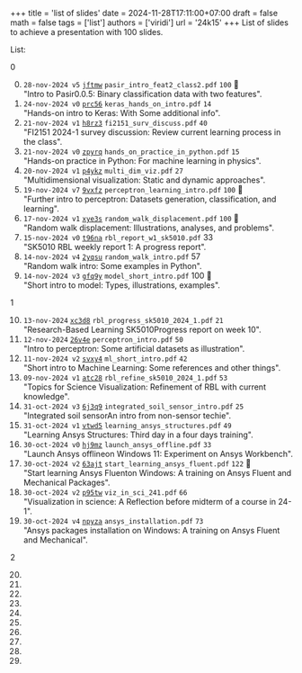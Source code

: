 +++
title = 'list of slides'
date = 2024-11-28T17:11:00+07:00
draft = false
math = false
tags = ['list']
authors = ['viridi']
url = '24k15'
+++
List of slides to achieve a presentation with 100 slides.

<!--more-->

List:

0

0. `28-nov-2024 v5` [`jftmw`](https://osf.io/jftmw)  `pasir_intro_feat2_class2.pdf` `100` :100: \
"Intro to Pasir0.0.5: Binary classification data with two features".
1. `24-nov-2024 v0` [`prc56`](https://osf.io/prc56) `keras_hands_on_intro.pdf` `14` \
"Hands-on intro to Keras: With Some additional info".
2. `21-nov-2024 v1` [`h8rz3`](https://osf.io/h8rz3) `fi2151_surv_discuss.pdf` `40` \
"FI2151 2024-1 survey discussion: Review current learning process in the class".
3. `21-nov-2024 v0` [`zpyrq`](https://osf.io/zpyrq) `hands_on_practice_in_python.pdf` `15` \
"Hands-on practice in Python: For machine learning in physics".
4. `20-nov-2024 v1` [`p4ykz`](https://osf.io/p4ykz) `multi_dim_viz.pdf` `27` \
"Multidimensional visualization: Static and dynamic approaches".
5. `19-nov-2024 v7` [`9vxfz`](https://osf.io/9vxfz) `perceptron_learning_intro.pdf` `100` :100: \
"Further intro to perceptron: Datasets generation, classification, and learning".
6. `17-nov-2024 v1` [`xye3s`](https://osf.io/xye3s) `random_walk_displacement.pdf` `100` :100: \
"Random walk displacement: Illustrations, analyses, and problems".
7. `15-nov-2024 v0` [`t96na`](https://osf.io/t96na) `rbl_report_w1_sk5010.pdf` 33 \
"SK5010 RBL weekly report 1: A progress report".
8. `14-nov-2024 v4` [`2yqsu`](https://osf.io/2yqsu) `random_walk_intro.pdf` 57 \
"Random walk intro: Some examples in Python".
9. `14-nov-2024 v3` [`gfq9y`](https://osf.io/gfq9y) `model_short_intro.pdf` 100 :100: \
"Short intro to model: Types, illustrations, examples".

1

10. `13-nov-2024` [`xc3d8`](https://osf.io/xc3d8) `rbl_progress_sk5010_2024_1.pdf` `21` \
"Research-Based Learning SK5010Progress report on week 10".
11. `12-nov-2024` [`26v4e`](https://osf.io/26v4e) `perceptron_intro.pdf` `50` \
"Intro to perceptron: Some artificial datasets as illustration".
12. `11-nov-2024 v2` [`svxy4`](https://osf.io/svxy4) `ml_short_intro.pdf` `42` \
"Short intro to Machine Learning: Some references and other things".
13. `09-nov-2024 v1` [`atc28`](https://osf.io/atc28) `rbl_refine_sk5010_2024_1.pdf` `53` \
"Topics for Science Visualization: Refinement of RBL with current knowledge".
14. `31-oct-2024 v3` [`6j3q9`](https://osf.io/6j3q9) `integrated_soil_sensor_intro.pdf` `25` \
"Integrated soil sensorAn intro from non-sensor techie".
15. `31-oct-2024 v1` [`vtwd5`](https://osf.io/vtwd5) `learning_ansys_structures.pdf` `49` \
"Learning Ansys Structures: Third day in a four days training".
16. `30-oct-2024 v0` [`hj9mz`](https://osf.io/hj9mz) `launch_ansys_offline.pdf` `33` \
"Launch Ansys offlineon Windows 11: Experiment on Ansys Workbench".
17. `30-oct-2024 v2` [`63ajt`](https://osf.io/63ajt) `start_learning_ansys_fluent.pdf` `122` :100: \
"Start learning Ansys Fluenton Windows: A training on Ansys Fluent and Mechanical Packages".
18. `30-oct-2024 v2` [`p95tw`](https://osf.io/p95tw) `viz_in_sci_241.pdf` `66` \
"Visualization in science: A Reflection before midterm of a course in 24-1".
19. `30-oct-2024 v4` [`npyza`](https://osf.io/npyza) `ansys_installation.pdf` `73` \
"Ansys packages installation on Windows: A training on Ansys Fluent and Mechanical".

2

20.
21.
22.
23.
24.
25.
26.
27.
28.
29.
